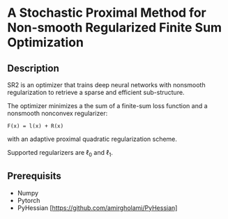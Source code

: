 # A Stochastic Proximal Method for Non-smooth Regularized Finite Sum Optimization

## Description

SR2 is an optimizer that trains deep neural networks with nonsmooth regularization to retrieve a sparse and efficient sub-structure.

The optimizer minimizes a the sum of a finite-sum loss function and a nonsmooth nonconvex regularizer:

    F(x) = l(x) + R(x) 
    
with an adaptive proximal quadratic regularization scheme.

Supported regularizers are $\ell_0$ and $\ell_1$.

## Prerequisits 
 - Numpy
 - Pytorch
 - PyHessian [https://github.com/amirgholami/PyHessian]
